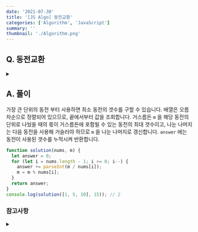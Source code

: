```yaml
---
date: '2021-07-30'
title: '[JS Algo] 동전교환'
categories: ['Algorithm', 'JavaScript']
summary: ''
thumbnail: './Algorithm.png'
---
```


## Q. 동전교환

<details>
<summary></summary>
<div markdown="1">       
거스름돈 m 을 가장 적은 수의 동전으로 거슬러준다고 했을 때, 최소 동전의 갯수를 반환해야 합니다.
</div>
</details>

## A. 풀이

가장 큰 단위의 동전 부터 사용하면 최소 동전의 갯수를 구할 수 있습니다. 배열은 오름차순으로 정렬되어 있으므로, 끝에서부터 값을 조회합니다. 거스름돈 `m` 을 해당 동전의 단위로 나눴을 때의 몫이 거스름돈에 포함될 수 있는 동전의 최대 갯수이고, 나눈 나머지는 다음 동전을 사용해 거슬러야 하므로 `m` 을 나눈 나머지로 갱신합니다. `answer` 에는 동전이 사용된 갯수를 누적시켜 반환합니다.

```javascript
function solution(nums, m) {
  let answer = 0;
  for (let i = nums.length - 1; i >= 0; i--) {
    answer += parseInt(m / nums[i]);
    m = m % nums[i];
  }
  return answer;
}
console.log(solution([1, 5, 10], 15)); // 2
```

### 참고사항

<details>
<summary></summary>
<div markdown="1">       
- 그리디를 사용한다고 했을 때 반례를 생각해보면 계속 쓸지말지 결정하는데 도움이 될 수 있으나 이를 판별하는 것이 애매한 경우가 있습니다.<br> 
- 그리디를 사용할 수 없는 문제라면 동적계획법을 사용을 고려해볼 수 있습니다.<br>
- 그리디가 값을 도출하는데 도움이 되지만 항상 최적해를 도출해내는 것은 아닙니다.<br> 
- 위의 문제는 각 동전이 배수 관계가 아니면 그리디 적용이 되지 않습니다. 0730_07 문제의 입력 2번이 반례에 해당합니다.<br>
</div>
</details>
